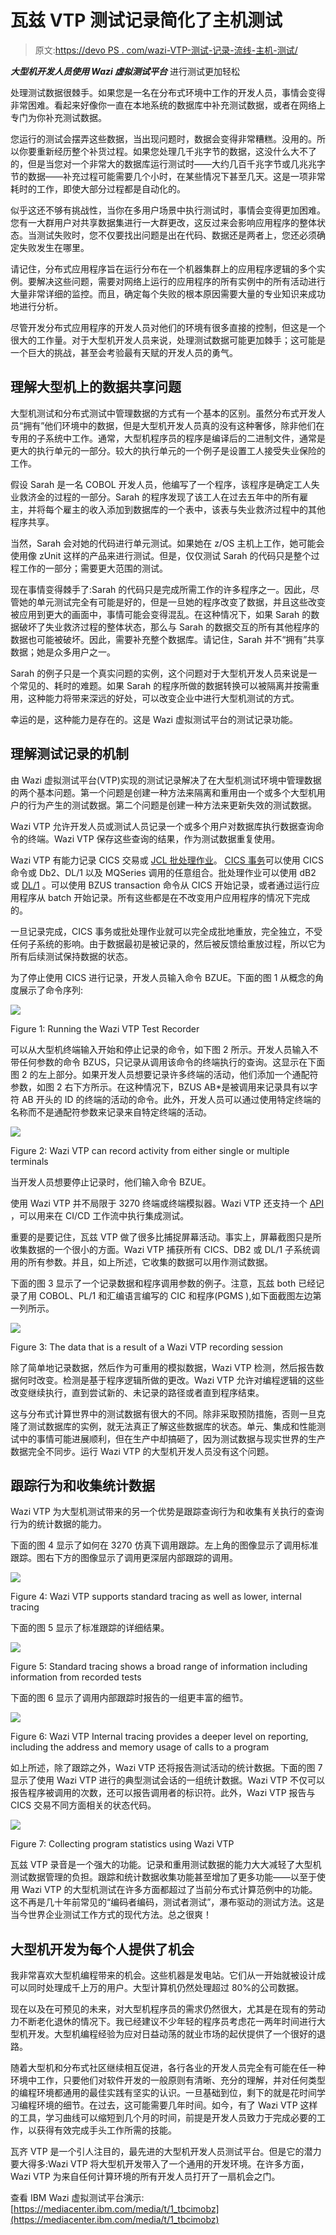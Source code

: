 # 瓦兹 VTP 测试记录简化了主机测试

> 原文:[https://devo PS . com/wazi-VTP-测试-记录-流线-主机-测试/](https://devops.com/wazi-vtp-test-recording-streamlines-mainframe-testing/)

***大型机开发人员使用 Wazi 虚拟测试平台*** 进行测试更加轻松

处理测试数据很棘手。如果您是一名在分布式环境中工作的开发人员，事情会变得非常困难。看起来好像你一直在本地系统的数据库中补充测试数据，或者在网络上专门为你补充测试数据。

您运行的测试会摆弄这些数据，当出现问题时，数据会变得非常糟糕。没用的。所以你要重新经历整个补货过程。如果您处理几千兆字节的数据，这没什么大不了的，但是当您对一个非常大的数据库运行测试时——大约几百千兆字节或几兆兆字节的数据——补充过程可能需要几个小时，在某些情况下甚至几天。这是一项非常耗时的工作，即使大部分过程都是自动化的。

似乎这还不够有挑战性，当你在多用户场景中执行测试时，事情会变得更加困难。您有一大群用户对共享数据集进行一大群更改，这反过来会影响应用程序的整体状态。当测试失败时，您不仅要找出问题是出在代码、数据还是两者上，您还必须确定失败发生在哪里。

请记住，分布式应用程序旨在运行分布在一个机器集群上的应用程序逻辑的多个实例。要解决这些问题，需要对网络上运行的应用程序的所有实例中的所有活动进行大量非常详细的监控。而且，确定每个失败的根本原因需要大量的专业知识来成功地进行分析。

尽管开发分布式应用程序的开发人员对他们的环境有很多直接的控制，但这是一个很大的工作量。对于大型机开发人员来说，处理测试数据可能更加棘手；这可能是一个巨大的挑战，甚至会考验最有天赋的开发人员的勇气。

## 理解大型机上的数据共享问题

大型机测试和分布式测试中管理数据的方式有一个基本的区别。虽然分布式开发人员“拥有”他们环境中的数据，但是大型机开发人员真的没有这种奢侈，除非他们在专用的子系统中工作。通常，大型机程序员的程序是编译后的二进制文件，通常是更大的执行单元的一部分。较大的执行单元的一个例子是设置工人接受失业保险的工作。

假设 Sarah 是一名 COBOL 开发人员，他编写了一个程序，该程序是确定工人失业救济金的过程的一部分。Sarah 的程序发现了该工人在过去五年中的所有雇主，并将每个雇主的收入添加到数据库的一个表中，该表与失业救济过程中的其他程序共享。

当然，Sarah 会对她的代码进行单元测试。如果她在 z/OS 主机上工作，她可能会使用像 zUnit 这样的产品来进行测试。但是，仅仅测试 Sarah 的代码只是整个过程工作的一部分；需要更大范围的测试。

现在事情变得棘手了:Sarah 的代码只是完成所需工作的许多程序之一。因此，尽管她的单元测试完全有可能是好的，但是一旦她的程序改变了数据，并且这些改变被应用到更大的画面中，事情可能会变得混乱。在这种情况下，如果 Sarah 的数据破坏了失业救济过程的整体状态，那么与 Sarah 的数据交互的所有其他程序的数据也可能被破坏。因此，需要补充整个数据库。请记住，Sarah 并不“拥有”共享数据；她是众多用户之一。

Sarah 的例子只是一个真实问题的实例，这个问题对于大型机开发人员来说是一个常见的、耗时的难题。如果 Sarah 的程序所做的数据转换可以被隔离并按需重用，这种能力将带来深远的好处，可以改变企业中进行大型机测试的方式。

幸运的是，这种能力是存在的。这是 Wazi 虚拟测试平台的测试记录功能。

## 理解测试记录的机制

由 Wazi 虚拟测试平台(VTP)实现的测试记录解决了在大型机测试环境中管理数据的两个基本问题。第一个问题是创建一种方法来隔离和重用由一个或多个大型机用户的行为产生的测试数据。第二个问题是创建一种方法来更新失效的测试数据。

Wazi VTP 允许开发人员或测试人员记录一个或多个用户对数据库执行数据查询命令的终端。Wazi VTP 保存这些查询的结果，作为测试数据重复使用。

Wazi VTP 有能力记录 CICS 交易或 [JCL 批处理作业](https://www.ibm.com/support/knowledgecenter/SS2HDG_1.0.0/topics/recording_batch.html)。 [CICS 事务](https://www.ibm.com/support/knowledgecenter/SS2HDG_1.0.0/topics/recording_from_cics.html)可以使用 CICS 命令或 Db2、DL/1 以及 MQSeries 调用的任意组合。批处理作业可以使用 dB2 或 [DL/1](https://www.ibm.com/support/knowledgecenter/SS2HDG_1.0.0/topics/recording_from_cics.html) 。可以使用 BZUS transaction 命令从 CICS 开始记录，或者通过运行应用程序从 batch 开始记录。所有这些都是在不改变用户应用程序的情况下完成的。

一旦记录完成，CICS 事务或批处理作业就可以完全成批地重放，完全独立，不受任何子系统的影响。由于数据最初是被记录的，然后被反馈给重放过程，所以它为所有后续测试保持数据的状态。

为了停止使用 CICS 进行记录，开发人员输入命令 BZUE。下面的图 1 从概念的角度展示了命令序列:

![](../Images/f15796f0bdefb57eeabe3510fac72459.png)

Figure 1: Running the Wazi VTP Test Recorder

可以从大型机终端输入开始和停止记录的命令，如下图 2 所示。开发人员输入不带任何参数的命令 BZUS，只记录从调用该命令的终端执行的查询。这显示在下面图 2 的左上部分。如果开发人员想要记录许多终端的活动，他们添加一个通配符参数，如图 2 右下方所示。在这种情况下，BZUS AB*是被调用来记录具有以字符 AB 开头的 ID 的终端的活动的命令。此外，开发人员可以通过使用特定终端的名称而不是通配符参数来记录来自特定终端的活动。

![](../Images/105494b141f0160cc0ce76530bd14118.png)

Figure 2: Wazi VTP can record activity from either single or multiple terminals

当开发人员想要停止记录时，他们输入命令 BZUE。

使用 Wazi VTP 并不局限于 3270 终端或终端模拟器。Wazi VTP 还支持一个 [API](https://www.ibm.com/support/knowledgecenter/SS2HDG_1.0.0/topics/using_the_vtp_api.html) ，可以用来在 CI/CD 工作流中执行集成测试。

重要的是要记住，瓦兹 VTP 做了很多比捕捉屏幕活动。事实上，屏幕截图只是所收集数据的一个很小的方面。Wazi VTP 捕获所有 CICS、DB2 或 DL/1 子系统调用的所有参数。并且，如上所述，它收集的数据可以用作测试数据。

下面的图 3 显示了一个记录数据和程序调用参数的例子。注意，瓦兹 both 已经记录了用 COBOL、PL/1 和汇编语言编写的 CIC 和程序(PGMS ),如下面截图左边第一列所示。

![](../Images/6772b5f71eae506f283a16ef50dafc30.png)

Figure 3: The data that is a result of a Wazi VTP recording session

除了简单地记录数据，然后作为可重用的模拟数据，Wazi VTP 检测，然后报告数据何时改变。检测是基于程序逻辑所做的更改。Wazi VTP 允许对编程逻辑的这些改变继续执行，直到尝试新的、未记录的路径或者直到程序结束。

这与分布式计算世界中的测试数据有很大的不同。除非采取预防措施，否则一旦克隆了测试数据库的实例，就无法真正了解这些数据库的状态。单元、集成和性能测试中的事情可能进展顺利，但在生产中却搞砸了，因为测试数据与现实世界的生产数据完全不同步。运行 Wazi VTP 的大型机开发人员没有这个问题。

## 跟踪行为和收集统计数据

Wazi VTP 为大型机测试带来的另一个优势是跟踪查询行为和收集有关执行的查询行为的统计数据的能力。

下面的图 4 显示了如何在 3270 仿真下调用跟踪。左上角的图像显示了调用标准跟踪。图右下方的图像显示了调用更深层内部跟踪的调用。

![](../Images/8a5943f24ac2645eeb7b2bbe28706ccc.png)

Figure 4: Wazi VTP supports standard tracing as well as lower, internal tracing

下面的图 5 显示了标准跟踪的详细结果。

![](../Images/7279e231e86ca30e714869057889853c.png)

Figure 5: Standard tracing shows a broad range of information including information from recorded tests

下面的图 6 显示了调用内部跟踪时报告的一组更丰富的细节。

![](../Images/dcf6d1a4c70774bb609ec0923f5a4145.png)

Figure 6: Wazi VTP Internal tracing provides a deeper level on reporting, including the address and memory usage of calls to a program

如上所述，除了跟踪之外，Wazi VTP 还将报告测试活动的统计数据。下面的图 7 显示了使用 Wazi VTP 进行的典型测试会话的一组统计数据。Wazi VTP 不仅可以报告程序被调用的次数，还可以报告调用者的标识符。此外，Wazi VTP 报告与 CICS 交易不同方面相关的状态代码。

![](../Images/e0b37f88b0173db73a576fa1e25e74e7.png)

Figure 7: Collecting program statistics using Wazi VTP

瓦兹 VTP 录音是一个强大的功能。记录和重用测试数据的能力大大减轻了大型机测试数据管理的负担。跟踪和统计数据收集功能甚至增加了更多功能——以至于使用 Wazi VTP 的大型机测试在许多方面都超过了当前分布式计算范例中的功能。这不再是几十年前常见的“编码者编码，测试者测试”，瀑布驱动的测试方法。这是当今世界企业测试工作方式的现代方法。总之很爽！

## 大型机开发为每个人提供了机会

我非常喜欢大型机编程带来的机会。这些机器是发电站。它们从一开始就被设计成可以同时处理成千上万的用户。大型计算机仍然处理超过 80%的公司数据。

现在以及在可预见的未来，对大型机程序员的需求仍然很大，尤其是在现有的劳动力不断老化退休的情况下。我已经建议不少年轻的程序员考虑花一两年时间进行大型机开发。大型机编程经验为应对日益动荡的就业市场的起伏提供了一个很好的退路。

随着大型机和分布式社区继续相互促进，各行各业的开发人员完全有可能在任一种环境中工作，只要他们对软件开发的一般原则有清晰、充分的理解，并对任何类型的编程环境都通用的最佳实践有坚实的认识。一旦基础到位，剩下的就是花时间学习编程环境的细节。在过去，这可能需要几年时间。如今，有了 Wazi VTP 这样的工具，学习曲线可以缩短到几个月的时间，前提是开发人员致力于完成必要的工作，以获得有效完成手头工作所需的技能。

瓦齐 VTP 是一个引人注目的，最先进的大型机开发人员测试平台。但是它的潜力要大得多:Wazi VTP 将大型机开发带入了一个通用的开发环境。在许多方面，Wazi VTP 为来自任何计算环境的所有开发人员打开了一扇机会之门。

查看 IBM Wazi 虚拟测试平台演示:[https://mediacenter.ibm.com/media/t/1_tbcimobz](https://mediacenter.ibm.com/media/t/1_tbcimobz)